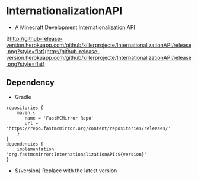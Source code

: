 # InternationalizationAPI
- A Minecraft Development Internationalization API

[!http://github-release-version.herokuapp.com/github/killerprojecte/InternationalizationAPI/release.png?style=flat](http://github-release-version.herokuapp.com/github/killerprojecte/InternationalizationAPI/release.png?style=flat)

## Dependency
- Gradle
```
repositories {
    maven {
       name = 'FastMCMirror Repo'
       url = 'https://repo.fastmcmirror.org/content/repositories/releases/'
    }
}
dependencies {
    implementation 'org.fastmcmirror:InternationalizationAPI:${version}'
}
```
- ${version} Replace with the latest version
